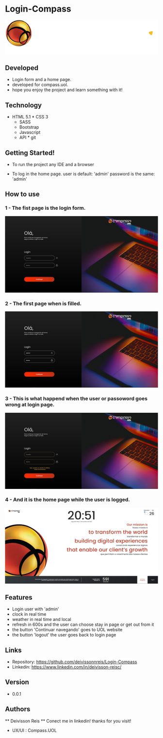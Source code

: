 # Login-Compass
![Project logo](https://github.com/deivissonnreis/Login-Compass/blob/main/src/imgs/Logo-Compasso.svg)

## Developed
- Login form and a home page.
- developed for compass.uol.
- hope you enjoy the project and learn something with it!

## Technology
   * HTML 5.1
    * CSS 3
     * SASS
      * Bootstrap 
       * Javascript
        * API 
         * git 

## Getting Started! 

* To run the project
  any IDE and a browser
  
* To log in the home page.
  user is default: 'admin'
  password is the same: 'admin'
  
## How to use

### 1 - The fist page is the login form.
![login page](https://github.com/deivissonnreis/Login-Compass/blob/main/src/readme/login.JPG)

### 2 - The first page when is filled.

![login page filled](https://github.com/deivissonnreis/Login-Compass/blob/main/src/readme/login_form.JPG)

### 3 - This is what happend when the user or passoword goes wrong at login page.

![erro login](https://github.com/deivissonnreis/Login-Compass/blob/main/src/readme/login_error.JPG)

### 4 - And it is the home page while the user is logged.
![logged page](https://github.com/deivissonnreis/Login-Compass/blob/main/src/readme/home_page.JPG)

## Features
- Login user with 'admin'
- clock in real time
- weather in real time and local
- refresh in 600s and the user can choose stay in page or get out from it 
- the button 'Continuar navegando' goes to UOL website
- the button 'logout' the user goes back to login page

## Links
  - Repository: https://github.com/deivissonnreis/Login-Compass
  - Linkedin: https://www.linkedin.com/in/deivisson-reisc/


## Version

  - 0.0.1

## Authors

** Deivisson Reis **
  Conect me in linkedin!
  thanks for you visit!

- UX/UI : Compass.UOL

